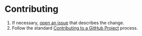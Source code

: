 # Contributing

1. If necessary, [open an issue](https://github.com/vis/poltrack-test-server/issues) that describes the change.
2. Follow the standard [Contributing to a GitHub Project](https://git-scm.com/book/en/v2/GitHub-Contributing-to-a-Project) process.
